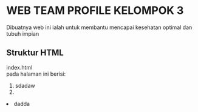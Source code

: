 <h1>WEB TEAM PROFILE KELOMPOK 3</h1><b></b>
Dibuatnya web ini ialah untuk membantu mencapai kesehatan optimal dan tubuh impian
<h2>Struktur HTML</h2>
index.html <br> pada halaman ini berisi:<br>
<ol>
 <li>sdadaw<li>
</ol>
 <li>dadda</li>
